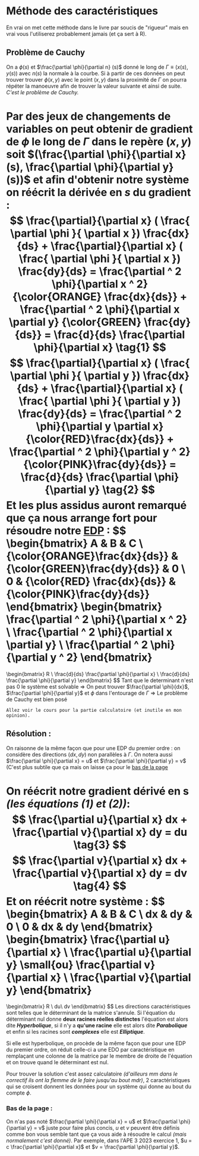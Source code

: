 # Méthode des caractéristiques

En vrai on met cette méthode dans le livre par soucis de "rigueur" mais en vrai vous l'utiliserez probablement jamais (et ça sert à R).

## Problème de Cauchy

On a $\phi(s)$ et $\frac{\partial \phi}{\partial n} (s)$ donné le long de $\Gamma \equiv (x(s), y(s))$ avec $n(s)$ la normale à la courbe. Si à partir de ces données on peut trouver trouver $\phi(x,y)$ avec le point $(x,y)$ dans la proximité de $\Gamma$ on pourra répéter la manoeuvre afin de trouver la valeur suivante et ainsi de suite. *C'est le problème de Cauchy.*

Par des jeux de changements de variables on peut obtenir de gradient de $\phi$ le long de $\Gamma$ dans le repère $(x,y)$ soit $(\frac{\partial \phi}{\partial x}(s), \frac{\partial \phi}{\partial y}(s))$  et afin d'obtenir notre système on réécrit la dérivée en $s$ du gradient :
$$
\frac{\partial}{\partial x} ( \frac{ \partial \phi }{ \partial x }) \frac{dx}{ds} +
\frac{\partial}{\partial x} ( \frac{ \partial \phi }{ \partial x }) \frac{dy}{ds} =
\frac{\partial ^ 2 \phi}{\partial x ^ 2} {\color{ORANGE} \frac{dx}{ds}} +
\frac{\partial ^ 2 \phi}{\partial x \partial y} {\color{GREEN} \frac{dy}{ds}} =
\frac{d}{ds} \frac{\partial \phi}{\partial x}
\tag{1}
$$
$$
\frac{\partial}{\partial x} ( \frac{ \partial \phi }{ \partial y }) \frac{dx}{ds} +
\frac{\partial}{\partial x} ( \frac{ \partial \phi }{ \partial y }) \frac{dy}{ds} =
\frac{\partial ^ 2 \phi}{\partial y \partial x} {\color{RED}\frac{dx}{ds}} +
\frac{\partial ^ 2 \phi}{\partial y ^ 2} {\color{PINK}\frac{dy}{ds}} =
\frac{d}{ds} \frac{\partial \phi}{\partial y} 
\tag{2}
$$
Et les plus assidus auront remarqué que ça nous arrange fort pour résoudre notre [EDP](./Généralités.md) :
$$
\begin{bmatrix}
A & B & C \\
{\color{ORANGE}\frac{dx}{ds}} & {\color{GREEN}\frac{dy}{ds}} & 0 \\
0 & {\color{RED} \frac{dx}{ds}} & {\color{PINK}\frac{dy}{ds}}
\end{bmatrix}
\begin{bmatrix}
\frac{\partial ^ 2 \phi}{\partial x ^ 2} \\
\frac{\partial ^ 2 \phi}{\partial x \partial y} \\
\frac{\partial ^ 2 \phi}{\partial y ^ 2}
\end{bmatrix}
=
\begin{bmatrix}
R \\
\frac{d}{ds} \frac{\partial \phi}{\partial x}  \\
\frac{d}{ds} \frac{\partial \phi}{\partial y} 
\end{bmatrix}
$$
Tant que le determinant n'est pas $0$ le système est solvable $\Rightarrow$ On peut trouver $\frac{\partial \phi}{dx}$, $\frac{\partial \phi}{\partial y}$ et $\phi$ dans l'entourage de $\Gamma$ $\Rightarrow$ Le problème de Cauchy est bien posé
```admonish note
Allez voir le cours pour la partie calculatoire (et inutile en mon opinion).
```

## Résolution : 

On raisonne de la même façon que pour une EDP du premier ordre : on considère des directions $(dx, dy)$ non parallèles à $\Gamma$. On notera aussi $\frac{\partial \phi}{\partial x} = u$ et $\frac{\partial \phi}{\partial y} = v$ (C'est plus subtile que ça mais on laisse ça pour le [bas de la page](#bas-de-la-page-)

On réécrit notre gradient dérivé en s *(les équations (1) et (2))*:
$$
\frac{\partial u}{\partial x} dx +
\frac{\partial v}{\partial x} dy =
du
\tag{3}
$$
$$
\frac{\partial v}{\partial x} dx +
\frac{\partial v}{\partial x} dy =
dv
\tag{4}
$$
Et on réécrit notre système :
$$
\begin{bmatrix}
A & B & C \\
dx & dy & 0 \\
0 & dx & dy
\end{bmatrix}
\begin{bmatrix}
\frac{\partial u}{\partial x} \\
\frac{\partial u}{\partial y} \small{ou} \frac{\partial v}{\partial x} \\
\frac{\partial v}{\partial y}
\end{bmatrix}
=
\begin{bmatrix}
R \\
du\\
dv 
\end{bmatrix}
$$
Les directions caractéristiques sont telles que le déterminant de la matrice s'annule. Si l'équation du déterminant nul donne **deux racines réelles distinctes** l'équation est alors dite ***Hyperbolique***, si il n'y a **qu'une racine** elle est alors dite ***Parabolique*** et enfin si les racines sont ***complexes*** elle est ***Elliptique***.

Si elle est hyperbolique, on procède de la même façon que pour une EDP du premier ordre, on réduit celle-ci a une EDO par caractéristique en remplaçant une colonne de la matrice par le membre de droite de l'équation et on trouve quand le déterminant est nul.

Pour trouver la solution c'est assez calculatoire *(d'ailleurs mm dans le correctif ils ont la flemme de le faire jusqu'au bout mdr)*, 2 caractéristiques qui se croisent donnent les données pour un système qui donne au bout du compte $\phi$.

### Bas de la page :

On n'as pas noté $\frac{\partial \phi}{\partial x} = u$ et $\frac{\partial \phi}{\partial y} = v$ juste pour faire plus concis, $u$ et $v$ peuvent être définis comme bon vous semble tant que ça vous aide à résoudre le calcul *(mais normalement c'est donné)*.
Par exemple, dans l'APE 3 2023 exercice 1, $u = c \frac{\partial \phi}{\partial x}$ et $v = \frac{\partial \phi}{\partial y}$. 
